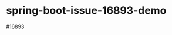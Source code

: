 # spring-boot-issue-16893-demo

[#16893](https://github.com/spring-projects/spring-boot/issues/16893)